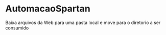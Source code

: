 # AutomacaoSpartan
Baixa arquivos da Web para uma pasta local e move para o diretorio a ser consumido
